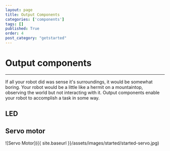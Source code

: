 ```yaml
---
layout: page
title: Output Components
categories: ['components']
tags: []
published: True
order: 4
post_category: "getstarted"
---
```


# Output components
- - -
If all your robot did was sense it's surroundings, it would be somewhat boring. Your robot would be a little like a hermit on a mountaintop, observing the world but not interacting with it. Output components enable your robot to accomplish a task in some way. 

## LED

## Servo motor
![Servo Motor]({{ site.baseurl }}/assets/images/started/started-servo.jpg)
